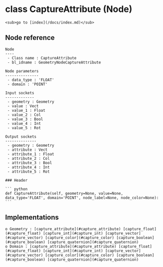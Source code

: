 # class CaptureAttribute (Node)

    <sub>go to [index](/docs/index.md)</sub>
    
## Node reference

    Node
    ----
     - Class name : CaptureAttribute
     - bl_idname : GeometryNodeCaptureAttribute
    
    Node parameters
    ---------------
     - data_type : 'FLOAT'
     - domain : 'POINT'
    
    Input sockets
    -------------
     - geometry : Geometry
     - value : Vect
     - value_1 : Float
     - value_2 : Col
     - value_3 : Bool
     - value_4 : Int
     - value_5 : Rot
    
    Output sockets
    --------------
     - geometry : Geometry
     - attribute : Vect
     - attribute_1 : Float
     - attribute_2 : Col
     - attribute_3 : Bool
     - attribute_4 : Int
     - attribute_5 : Rot
    
    ### Header

    ``` python
    def CaptureAttribute(self, geometry=None, value=None, data_type='FLOAT', domain='POINT', node_label=None, node_color=None):
    ```
    
## Implementations

    o Geometry : [capture_attribute](#capture_attribute) [capture_float](#capture_float) [capture_int](#capture_int) [capture_vector](#capture_vector) [capture_color](#capture_color) [capture_boolean](#capture_boolean) [capture_quaternion](#capture_quaternion) 
    o Domain : [capture_attribute](#capture_attribute) [capture_float](#capture_float) [capture_int](#capture_int) [capture_vector](#capture_vector) [capture_color](#capture_color) [capture_boolean](#capture_boolean) [capture_quaternion](#capture_quaternion) 
    
    